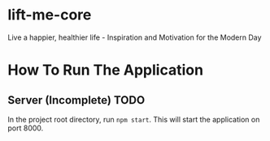 # lift-me-core

Live a happier, healthier life - Inspiration and Motivation for the Modern Day

# How To Run The Application

## Server (Incomplete) TODO

In the project root directory, run `npm start`.
This will start the application on port 8000.
